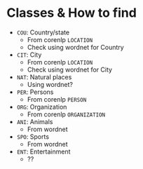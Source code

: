 
# Classes & How to find

- `COU`: Country/state
  - From corenlp `LOCATION` 
  - Check using wordnet for Country
- `CIT`: City
  - From corenlp `LOCATION` 
  - Check using wordnet for City
- `NAT`: Natural places
  - Using wordnet?
- `PER`: Persons
  - From corenlp `PERSON`
- `ORG`: Organization
  - From corenlp `ORGANIZATION`
- `ANI`: Animals
  - From wordnet
- `SPO`: Sports
  - From wordnet
- `ENT`: Entertainment
  - ??
